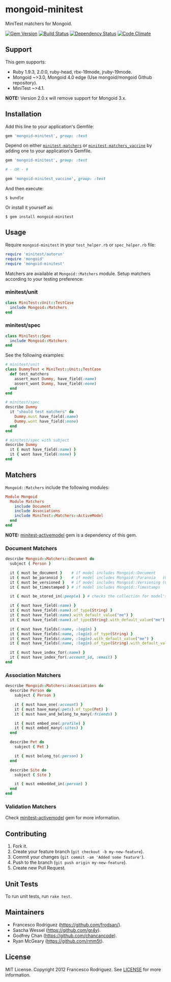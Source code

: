 mongoid-minitest
================

MiniTest matchers for Mongoid.

[![Gem Version](http://img.shields.io/gem/v/mongoid-minitest.svg)](https://rubygems.org/gems/mongoid-minitest)
[![Build Status](https://travis-ci.org/frodsan/mongoid-minitest.svg?branch=master)](http://travis-ci.org/frodsan/mongoid-minitest)
[![Dependency Status](http://img.shields.io/gemnasium/frodsan/mongoid-minitest.svg)](https://gemnasium.com/frodsan/mongoid-minitest)
[![Code Climate](http://img.shields.io/codeclimate/github/frodsan/mongoid-minitest.svg)](https://codeclimate.com/github/frodsan/mongoid-minitest)

Support
-------

This gem supports:

* Ruby 1.9.3, 2.0.0, ruby-head, rbx-19mode, jruby-19mode.
* Mongoid ~>3.0, Mongoid 4.0 edge (Use mongoid/mongoid Github repository).
* MiniTest ~>4.1.

**NOTE:** Version 2.0.x will remove support for Mongoid 3.x.

Installation
------------

Add this line to your application's Gemfile:

```ruby
gem 'mongoid-minitest', group: :test
```

Depend on either
[`minitest-matchers`](https://github.com/wojtekmach/minitest-matchers) or
[`minitest-matchers_vaccine`](https://github.com/rmm5t/minitest-matchers_vaccine)
by adding one to your application's Gemfile.

```ruby
gem 'mongoid-minitest', group: :test

# - OR - #

gem 'mongoid-minitest_vaccine', group: :test
```

And then execute:

    $ bundle

Or install it yourself as:

    $ gem install mongoid-minitest

Usage
-----

Require `mongoid-minitest` in your `test_helper.rb` or
`spec_helper.rb` file:

```ruby
require 'minitest/autorun'
require 'mongoid'
require 'mongoid-minitest'
```

Matchers are available at `Mongoid::Matchers` module.
Setup matchers according to your testing preference:

### minitest/unit

```ruby
class MiniTest::Unit::TestCase
  include Mongoid::Matchers
end
```

### minitest/spec

```ruby
class MiniTest::Spec
  include Mongoid::Matchers
end
```

See the following examples:

```ruby
# minitest/unit
class DummyTest < MiniTest::Unit::TestCase
  def test_matchers
    assert_must Dummy, have_field(:name)
    assert_wont Dummy, have_field(:none)
  end
end

# minitest/spec
describe Dummy
  it "should test matchers" do
    Dummy.must have_field(:name)
    Dummy.wont have_field(:none)
  end
end

# minitest/spec with subject
describe Dummy
  it { must have_field(:name) }
  it { wont have_field(:none) }
end
```

Matchers
--------

`Mongoid::Matchers` include the following modules:

```ruby
Module Mongoid
  Module Matchers
    include Document
    include Associations
    include MiniTest::Matchers::ActiveModel
  end
end
```

**NOTE:** [minitest-activemodel](https://github.com/frodsan/minitest-activemodel)
gem is a dependency of this gem.

### Document Matchers

```ruby
describe Mongoid::Matchers::Document do
  subject { Person }

  it { must be_document }    # if model includes Mongoid::Document
  it { must be_paranoid }    # if model includes Mongoid::Paranoia   (Only in Mongoid <= 4.0.0)
  it { must be_versioned }   # if model includes Mongoid::Versioning (Only in Mongoid <= 4.0.0)
  it { must be_timestamped } # if model includes Mongoid::Timestamps

  it { must be_stored_in(:people) } # checks the collection for model's document

  it { must have_field(:name) }
  it { must have_field(:name).of_type(String) }
  it { must have_field(:name).with_default_value("me") }
  it { must have_field(:name).of_type(String).with_default_value("me") }

  it { must have_fields(:name, :login) }
  it { must have_fields(:name, :login).of_type(String) }
  it { must have_fields(:name, :login).with_default_value("me") }
  it { must have_fields(:name, :login).of_type(String).with_default_value("me") }

  it { must have_index_for(:name) }
  it { must have_index_for(:account_id, :email) }
end
```

### Association Matchers

```ruby
describe Mongoid::Matchers::Associations do
  describe Person do
    subject { Person }

    it { must have_one(:account) }
    it { must have_many(:pets).of_type(Pet) }
    it { must have_and_belong_to_many(:friends) }

    it { must embed_one(:profile) }
    it { must embed_many(:sites) }
  end

  describe Pet do
    subject { Pet }

    it { must belong_to(:person) }
  end

  describe Site do
    subject { Site }

    it { must embedded_in(:person) }
  end
end
```

### Validation Matchers

Check [minitest-activemodel](https://github.com/frodsan/minitest-activemodel)
gem for more information.

Contributing
------------

1. Fork it.
2. Create your feature branch (`git checkout -b my-new-feature`).
3. Commit your changes (`git commit -am 'Added some feature'`).
4. Push to the branch (`git push origin my-new-feature`).
5. Create new Pull Request.

Unit Tests
----------

To run unit tests, run `rake test`.

Maintainers
-----------

* Francesco Rodriguez (https://github.com/frodsan/).
* Sascha Wessel (https://github.com/gr4y).
* Godfrey Chan (https://github.com/chancancode).
* Ryan McGeary (https://github.com/rmm5t).

License
-------

MIT License. Copyright 2012 Francesco Rodriguez. See [LICENSE](LICENSE.md)
for more information.
